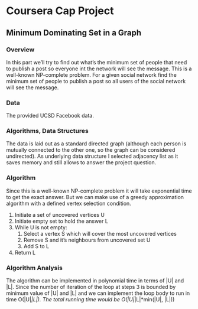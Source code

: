 # Coursera Cap Project
## Minimum Dominating Set in a Graph
### Overview
In this part we’ll try to find out what’s the minimum set of people that need to publish a post so everyone int the network will see the message. This is a well-known NP-complete problem.
For a given social network find the minimum set of people to publish a post so all users of the social network will see the message.

### Data
The provided UCSD Facebook data.

### Algorithms, Data Structures
The data is laid out as a standard directed graph (although each person is mutually connected to the other one, so the graph can be considered undirected). As underlying data structure I selected adjacency list as it saves memory and still allows to answer the project question.

### Algorithm
Since this is a well-known NP-complete problem it will take exponential time to get the exact answer. But we can make use of a greedy approximation algorithm with a defined vertex selection condition.

1. Initiate a set of uncovered vertices U
2. Initiate empty set to hold the answer L
3. While U is not empty:
    1. Select a vertex S which will cover the most uncovered vertices
    2. Remove S and it’s neighbours from uncovered set U
    3. Add S to L
4. Return L

### Algorithm Analysis
The algorithm can be implemented in polynomial time in terms of |U| and |L|. Since the number of iteration of the loop at steps 3 is bounded by minimum value of |U| and |L| and we can implement the loop body to run in time O(|U|*|L|). The total running time would be O(|U|*|L|*min(|U|, |L|))

